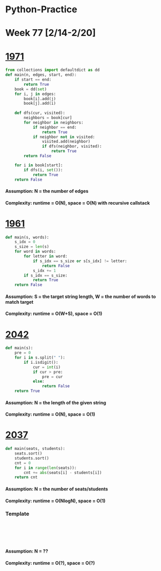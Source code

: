 # Python-Practice

# Week 77 [2/14-2/20]

# [1971](https://leetcode.com/problems/find-if-path-exists-in-graph/)
```python
from collections import defaultdict as dd
def main(n, edges, start, end):
    if start == end:
        return True
    book = dd(set)
    for i, j in edges:
        book[i].add(j)
        book[j].add(i)
    
    def dfs(cur, visited):
        neighbors = book[cur]
        for neighbor in neighbors:
            if neighbor == end:
                return True
            if neighbor not in visited:
                visited.add(neighbor)
                if dfs(neighbor, visited):
                    return True
        return False

    for i in book[start]:
        if dfs(i, set()):
            return True
    return False            
```
#### Assumption: N = the number of edges
#### Complexity: runtime = O(N), space = O(N) with recursive callstack

# [1961](https://leetcode.com/problems/check-if-string-is-a-prefix-of-array/)
```python
def main(s, words):
    s_idx = 0
    s_size = len(s)
    for word in words:
        for letter in word:
            if s_idx == s_size or s[s_idx] != letter:
                return False
            s_idx += 1
        if s_idx == s_size:
            return True
    return False
```
#### Assumption: S = the target string length, W = the number of words to match target
#### Complexity: runtime = O(W+S), space = O(1)

# [2042](https://leetcode.com/problems/check-if-numbers-are-ascending-in-a-sentence/)
```python
def main(s):
    pre = 0
    for i in s.split(" "):
        if i.isdigit():
            cur = int(i)
            if cur > pre:
                pre = cur
            else:
                return False
    return True
```
#### Assumption: N = the length of the given string
#### Complexity: runtime = O(N), space = O(1)

# [2037](https://leetcode.com/problems/minimum-number-of-moves-to-seat-everyone/)
```python
def main(seats, students):
    seats.sort()
    students.sort()
    cnt = 0
    for i in range(len(seats)):
        cnt += abs(seats[i] - students[i])
    return cnt
```
#### Assumption: N = the number of seats/students
#### Complexity: runtime = O(NlogN), space = O(1)

### Template
# []()
```sql
```

# []()
```python
```
#### Assumption: N = ??
#### Complexity: runtime = O(?), space = O(?)
